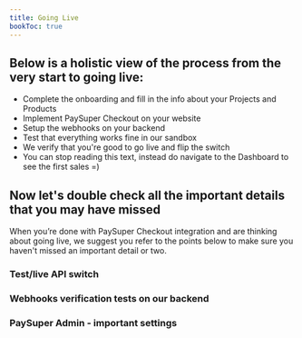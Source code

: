 ```yaml
---
title: Going Live
bookToc: true
---
```


## Below is a holistic view of the process from the very start to going live:

* Complete the onboarding and fill in the info about your Projects and Products
* Implement PaySuper Checkout on your website
* Setup the webhooks on your backend
* Test that everything works fine in our sandbox
* We verify that you're good to go live and flip the switch
* You can stop reading this text, instead do navigate to the Dashboard to see the first sales =) 

## Now let's double check all the important details that you may have missed
When you’re done with PaySuper Checkout integration and are thinking about going live, we suggest you refer to the points below to make sure you haven't missed an important detail or two.

### Test/live API switch

### Webhooks verification tests on our backend

### PaySuper Admin - important settings
